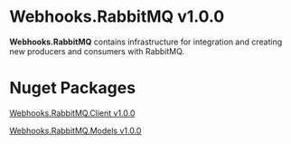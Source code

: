 # Webhooks.RabbitMQ v1.0.0

**Webhooks.RabbitMQ** contains infrastructure for integration and creating new producers and consumers with RabbitMQ.

# Nuget Packages

[Webhooks.RabbitMQ.Client v1.0.0](https://www.nuget.org/packages/Webhooks.RabbitMQ.Client/1.0.0?_src=template)

[Webhooks.RabbitMQ.Models v1.0.0](https://www.nuget.org/packages/Webhooks.RabbitMQ.Models/1.0.0?_src=template)
